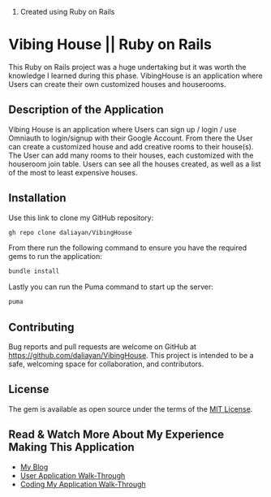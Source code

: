 1. Created using Ruby on Rails

# Vibing House || Ruby on Rails 

This Ruby on Rails project was a huge undertaking but it was worth the knowledge I learned during this phase. VibingHouse is an application where Users can create their own customized houses and houserooms.

## Description of the Application

Vibing House is an application where Users can sign up / login / use Omniauth to login/signup with their Google Account. From there the User can create a customized house and add creative rooms to their house(s). The User can add many rooms to their houses, each customized with the houseroom join table. Users can see all the houses created, as well as a list of the most to least expensive houses.

## Installation

Use this link to clone my GitHub repository:
```bash
gh repo clone daliayan/VibingHouse
```

From there run the following command to ensure you have the required gems to run the application:
```bash
bundle install
```

Lastly you can run the Puma command to start up the server:
```bash
puma
```

## Contributing

Bug reports and pull requests are welcome on GitHub at https://github.com/daliayan/VibingHouse. This project is intended to be a safe, welcoming space for collaboration, and contributors.

## License

The gem is available as open source under the terms of the [MIT License](https://opensource.org/licenses/MIT).

## Read & Watch More About My Experience Making This Application
- [My Blog](https://daliayan.medium.com/off-the-ruby-on-rails-163361d8c13c)
- [User Application Walk-Through](https://www.youtube.com/watch?v=4JJWFRgcqzo)
- [Coding My Application Walk-Through](https://www.youtube.com/watch?v=KANsxu8SDus)
